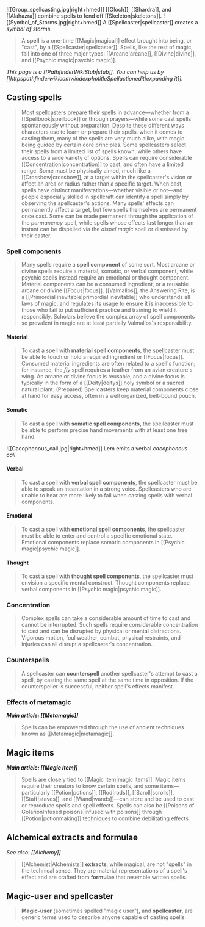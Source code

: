![[Group_spellcasting.jpg|right+hmed]] 
 [[Oloch]], [[Shardra]], and [[Alahazra]] combine spells to fend off [[Skeleton|skeletons]].
![[Symbol_of_Storms.jpg|right+hmed]] 
 A [[Spellcaster|spellcaster]] creates a *symbol of storms*.
> A **spell** is a one-time [[Magic|magical]] effect brought into being, or "cast", by a [[Spellcaster|spellcaster]]. Spells, like the rest of magic, fall into one of three major types: [[Arcane|arcane]], [[Divine|divine]], and [[Psychic magic|psychic magic]].



*This page is a [[PathfinderWikiStub|stub]]. You can help us by [[httpspathfinderwikicomwindexphptitleSpellactionedit|expanding it]].*



## Casting spells

> Most spellcasters prepare their spells in advance—whether from a [[Spellbook|spellbook]] or through prayers—while some cast spells spontaneously without preparation. Despite these different ways characters use to learn or prepare their spells, when it comes to casting them, many of the spells are very much alike, with magic being guided by certain core principles. Some spellcasters select their spells from a limited list of spells known, while others have access to a wide variety of options.
> Spells can require considerable [[Concentration|concentration]] to cast, and often have a limited range. Some must be physically aimed, much like a [[Crossbow|crossbow]], at a target within the spellcaster's vision or affect an area or radius rather than a specific target. When cast, spells have distinct manifestations—whether visible or not—and people especially skilled in spellcraft can identify a spell simply by observing the spellcaster's actions.
> Many spells' effects can permanently affect a target, but few spells themselves are permanent once cast. Some can be made permanent through the application of the *permanency* spell, while spells whose effects last longer than an instant can be dispelled via the *dispel magic* spell or dismissed by their caster.


### Spell components

> Many spells require a **spell component** of some sort. Most arcane or divine spells require a material, somatic, or verbal component, while psychic spells instead require an emotional or thought component. Material components can be a consumed ingredient, or a reusable arcane or divine [[Focus|focus]].
> [[Valmallos]], the Answering Rite, is a [[Primordial inevitable|primordial inevitable]] who understands all laws of magic, and regulates its usage to ensure it is inaccessible to those who fail to put sufficient practice and training to wield it responsibly. Scholars believe the complex array of spell components so prevalent in magic are at least partially Valmallos's responsibility.


#### Material

> To cast a spell with **material spell components**, the spellcaster must be able to touch or hold a required ingredient or [[Focus|focus]]. Consumed material ingredients are often related to a spell's function; for instance, the *fly* spell requires a feather from an avian creature's wing. An arcane or divine focus is reusable, and a divine focus is typically in the form of a [[Deity|deitys]] holy symbol or a sacred natural plant.
> (Prepared) Spellcasters keep material components close at hand for easy access, often in a well organized, belt-bound pouch.


#### Somatic

> To cast a spell with **somatic spell components**, the spellcaster must be able to perform precise hand movements with at least one free hand.

![[Cacophonous_call.jpg|right+hmed]] 
 Lem emits a verbal *cacophonous call*.

#### Verbal

> To cast a spell with **verbal spell components**, the spellcaster must be able to speak an incantation in a strong voice. Spellcasters who are unable to hear are more likely to fail when casting spells with verbal components.


#### Emotional

> To cast a spell with **emotional spell components**, the spellcaster must be able to enter and control a specific emotional state. Emotional components replace somatic components in [[Psychic magic|psychic magic]].


#### Thought

> To cast a spell with **thought spell components**, the spellcaster must envision a specific mental construct. Thought components replace verbal components in [[Psychic magic|psychic magic]].


### Concentration

> Complex spells can take a considerable amount of time to cast and cannot be interrupted. Such spells require considerable concentration to cast and can be disrupted by physical or mental distractions. Vigorous motion, foul weather, combat, physical restraints, and injuries can all disrupt a spellcaster's concentration.


### Counterspells

> A spellcaster can **counterspell** another spellcaster's attempt to cast a spell, by casting the same spell at the same time in opposition. If the counterspeller is successful, neither spell's effects manifest.


### Effects of metamagic

***Main article: [[Metamagic]]***
> Spells can be empowered through the use of ancient techniques known as [[Metamagic|metamagic]].


## Magic items

***Main article: [[Magic item]]***
> Spells are closely tied to [[Magic item|magic items]]. Magic items require their creators to know certain spells, and some items—particularly [[Potion|potions]], [[Rod|rods]], [[Scroll|scrolls]], [[Staff|staves]], and [[Wand|wands]]—can store and be used to cast or reproduce spells and spell effects. Spells can also be [[Poisons of GolarionInfused poisons|infused with poisons]] through [[Potion|potionmaking]] techniques to combine debilitating effects.


## Alchemical extracts and formulae

*See also: [[Alchemy]]*
> [[Alchemist|Alchemists]] **extracts**, while magical, are not "spells" in the technical sense. They are material representations of a spell's effect and are crafted from **formulae** that resemble written spells.


## Magic-user and spellcaster

> **Magic-user** (sometimes spelled "magic user"), and **spellcaster**, are generic terms used to describe anyone capable of casting spells.








